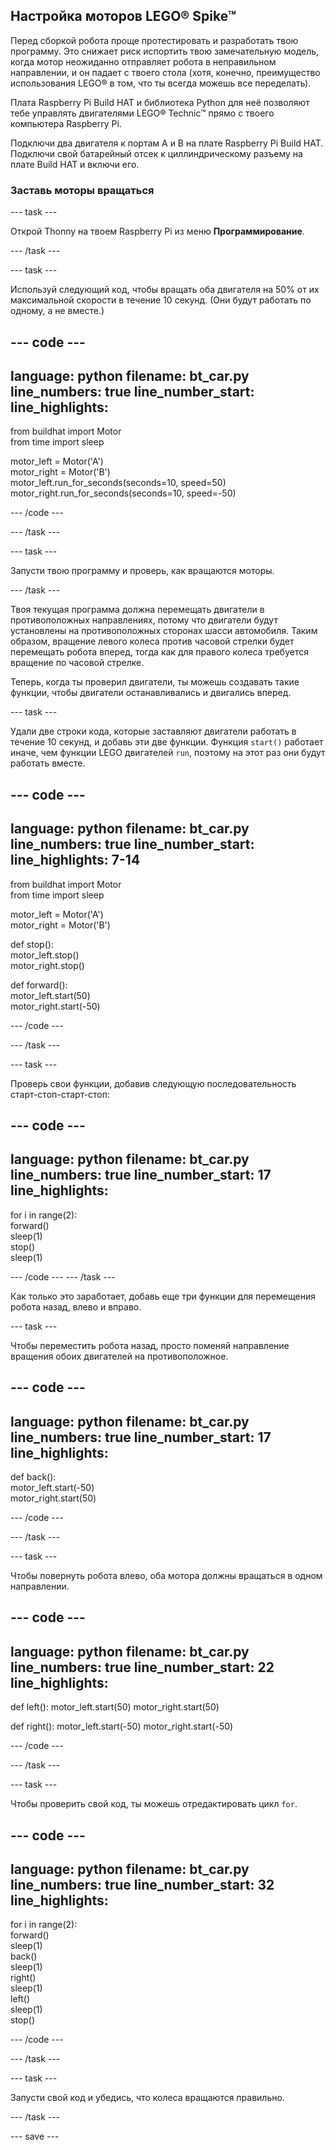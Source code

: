 ## Настройка моторов LEGO® Spike™

Перед сборкой робота проще протестировать и разработать твою программу. Это снижает риск испортить твою замечательную модель, когда мотор неожиданно отправляет робота в неправильном направлении, и он падает с твоего стола (хотя, конечно, преимущество использования LEGO® в том, что ты всегда можешь все переделать).

Плата Raspberry Pi Build HAT и библиотека Python для неё позволяют тебе управлять двигателями LEGO® Technic™ прямо с твоего компьютера Raspberry Pi.

Подключи два двигателя к портам A и B на плате Raspberry Pi Build HAT. Подключи свой батарейный отсек к циллиндрическому разъему на плате Build HAT и включи его.

### Заставь моторы вращаться

--- task ---

Открой Thonny на твоем Raspberry Pi из меню **Программирование**.

--- /task ---

--- task ---

Используй следующий код, чтобы вращать оба двигателя на 50% от их максимальной скорости в течение 10 секунд. (Они будут работать по одному, а не вместе.)

--- code ---
---
language: python filename: bt_car.py line_numbers: true line_number_start:
line_highlights:
---

from buildhat import Motor   
from time import sleep

motor_left = Motor('A')   
motor_right = Motor('B')   
motor_left.run_for_seconds(seconds=10, speed=50)   
motor_right.run_for_seconds(seconds=10, speed=-50)

--- /code ---

--- /task ---

--- task ---

Запусти твою программу и проверь, как вращаются моторы.

--- /task ---

Твоя текущая программа должна перемещать двигатели в противоположных направлениях, потому что двигатели будут установлены на противоположных сторонах шасси автомобиля. Таким образом, вращение левого колеса против часовой стрелки будет перемещать робота вперед, тогда как для правого колеса требуется вращение по часовой стрелке.

Теперь, когда ты проверил двигатели, ты можешь создавать такие функции, чтобы двигатели останавливались и двигались вперед.

--- task ---

Удали две строки кода, которые заставляют двигатели работать в течение 10 секунд, и добавь эти две функции. Функция `start()` работает иначе, чем функции LEGO двигателей `run`, поэтому на этот раз они будут работать вместе.

--- code ---
---
language: python filename: bt_car.py line_numbers: true line_number_start:
line_highlights: 7-14
---

from buildhat import Motor   
from time import sleep

motor_left = Motor('A')    
motor_right = Motor('B')

def stop():    
motor_left.stop()    
motor_right.stop()


def forward():     
motor_left.start(50)     
motor_right.start(-50)


--- /code ---

--- /task ---

--- task ---

Проверь свои функции, добавив следующую последовательность старт-стоп-старт-стоп:

--- code ---
---
language: python filename: bt_car.py line_numbers: true line_number_start: 17
line_highlights:
---

for i in range(2):    
forward()    
sleep(1)    
stop()    
sleep(1)

--- /code --- --- /task ---


Как только это заработает, добавь еще три функции для перемещения робота назад, влево и вправо.

--- task ---

Чтобы переместить робота назад, просто поменяй направление вращения обоих двигателей на противоположное.

--- code ---
---
language: python filename: bt_car.py line_numbers: true line_number_start: 17
line_highlights:
---

def back():    
motor_left.start(-50)     
motor_right.start(50)


--- /code ---

--- /task ---

--- task ---

Чтобы повернуть робота влево, оба мотора должны вращаться в одном направлении.

--- code ---
---
language: python filename: bt_car.py line_numbers: true line_number_start: 22
line_highlights:
---

def left(): motor_left.start(50) motor_right.start(50)


def right(): motor_left.start(-50) motor_right.start(-50)


--- /code ---

--- /task ---

--- task ---

Чтобы проверить свой код, ты можешь отредактировать цикл `for`.

--- code ---
---
language: python filename: bt_car.py line_numbers: true line_number_start: 32
line_highlights:
---

for i in range(2):    
forward()     
sleep(1)     
back()     
sleep(1)     
right()     
sleep(1)     
left()      
sleep(1)      
stop()

--- /code ---

--- /task ---

--- task ---

Запусти свой код и убедись, что колеса вращаются правильно.

--- /task ---

--- save ---
